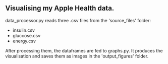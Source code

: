 ## Visualising my Apple Health data.

data_processor.py reads three .csv files from the 'source_files' folder:
- insulin.csv
- gluccose.csv
- energy.csv

After processing them, the dataframes are fed to graphs.py.
It produces the visualisation and saves them as images in the 'output_figures' folder.
